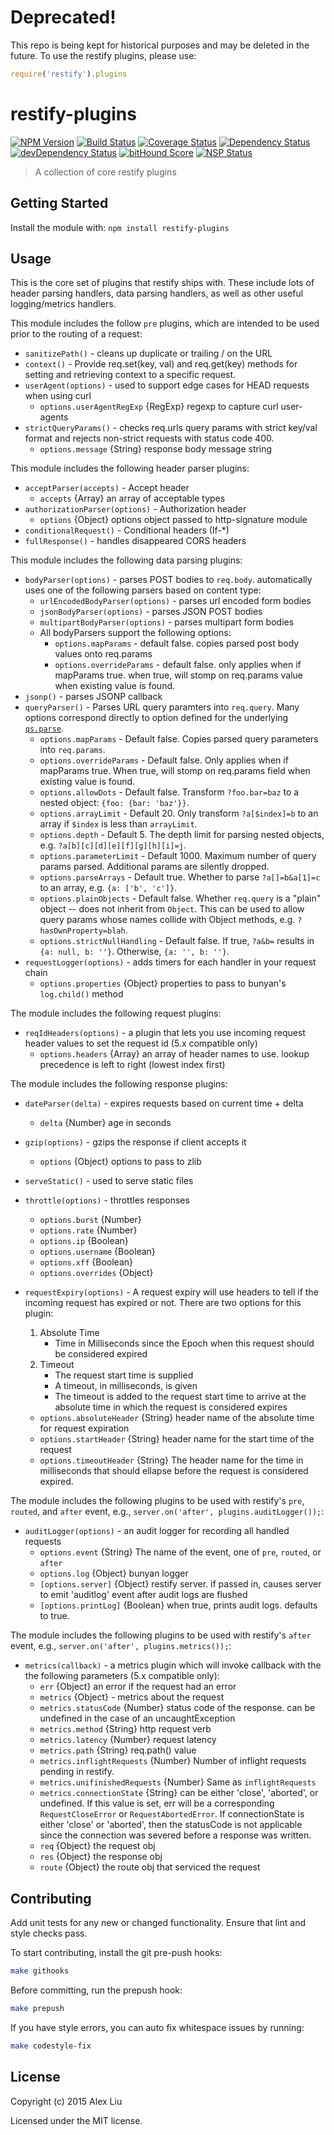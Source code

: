 # Deprecated!

This repo is being kept for historical purposes and may be deleted in the future. To use the restify plugins, please use:

```js
require('restify').plugins
```

# restify-plugins

[![NPM Version](https://img.shields.io/npm/v/restify-plugins.svg)](https://npmjs.org/package/restify-plugins)
[![Build Status](https://travis-ci.org/restify/plugins.svg?branch=master)](https://travis-ci.org/restify/plugins)
[![Coverage Status](https://coveralls.io/repos/restify/plugins/badge.svg?branch=master)](https://coveralls.io/r/restify/plugins?branch=master)
[![Dependency Status](https://david-dm.org/restify/plugins.svg)](https://david-dm.org/restify/plugins)
[![devDependency Status](https://david-dm.org/restify/plugins/dev-status.svg)](https://david-dm.org/restify/plugins#info=devDependencies)
[![bitHound Score](https://www.bithound.io/github/restify/plugins/badges/score.svg)](https://www.bithound.io/github/restify/plugins/master)
[![NSP Status](https://img.shields.io/badge/NSP%20status-no%20vulnerabilities-green.svg)](https://travis-ci.org/restify/plugins)

> A collection of core restify plugins

## Getting Started

Install the module with: `npm install restify-plugins`

## Usage

This is the core set of plugins that restify ships with. These include lots of
header parsing handlers, data parsing handlers, as well as other useful logging/metrics handlers.

This module includes the follow `pre` plugins, which are intended to be used
prior to the routing of a request:

* `sanitizePath()` - cleans up duplicate or trailing / on the URL
* `context()` - Provide req.set(key, val) and req.get(key) methods for setting and retrieving context to a specific request.
* `userAgent(options)` - used to support edge cases for HEAD requests when using curl
  * `options.userAgentRegExp` {RegExp} regexp to capture curl user-agents
* `strictQueryParams()` - checks req.urls query params with strict key/val format and rejects non-strict requests with status code 400.
  * `options.message` {String} response body message string

This module includes the following header parser plugins:

* `acceptParser(accepts)` - Accept header
  * `accepts` {Array} an array of acceptable types
* `authorizationParser(options)` - Authorization header
  * `options` {Object} options object passed to http-signature module
* `conditionalRequest()` - Conditional headers (If-\*)
* `fullResponse()` - handles disappeared CORS headers

This module includes the following data parsing plugins:

* `bodyParser(options)` - parses POST bodies to `req.body`. automatically uses one of the following parsers based on content type:
  * `urlEncodedBodyParser(options)` - parses url encoded form bodies
  * `jsonBodyParser(options)` - parses JSON POST bodies
  * `multipartBodyParser(options)` - parses multipart form bodies
  * All bodyParsers support the following options:
    * `options.mapParams` - default false. copies parsed post body values onto req.params
    * `options.overrideParams` - default false. only applies when if mapParams true. when true, will stomp on req.params value when existing value is found.
* `jsonp()` - parses JSONP callback
* `queryParser()` - Parses URL query paramters into `req.query`. Many options
  correspond directly to option defined for the underlying
  [`qs.parse`](https://github.com/ljharb/qs).
  * `options.mapParams` - Default false. Copies parsed query parameters into
    `req.params`.
  * `options.overrideParams` - Default false. Only applies when if mapParams
    true. When true, will stomp on req.params field when existing value is
    found.
  * `options.allowDots` - Default false. Transform `?foo.bar=baz` to a nested
    object: `{foo: {bar: 'baz'}}`.
  * `options.arrayLimit` - Default 20. Only transform `?a[$index]=b` to an array
    if `$index` is less than `arrayLimit`.
  * `options.depth` - Default 5. The depth limit for parsing nested objects,
    e.g. `?a[b][c][d][e][f][g][h][i]=j`.
  * `options.parameterLimit` - Default 1000. Maximum number of query params
    parsed. Additional params are silently dropped.
  * `options.parseArrays` - Default true. Whether to parse `?a[]=b&a[1]=c` to an
    array, e.g. `{a: ['b', 'c']}`.
  * `options.plainObjects` - Default false. Whether `req.query` is a "plain"
    object -- does not inherit from `Object`. This can be used to allow query
    params whose names collide with Object methods, e.g. `?hasOwnProperty=blah`.
  * `options.strictNullHandling` - Default false. If true, `?a&b=` results in
    `{a: null, b: ''}`. Otherwise, `{a: '', b: ''}`.
* `requestLogger(options)` - adds timers for each handler in your request chain
  * `options.properties` {Object} properties to pass to bunyan's `log.child()` method

The module includes the following request plugins:

* `reqIdHeaders(options)` - a plugin that lets you use incoming request header
  values to set the request id (5.x compatible only)
  * `options.headers` {Array} an array of header names to use. lookup
    precedence is left to right (lowest index first)

The module includes the following response plugins:

* `dateParser(delta)` - expires requests based on current time + delta
  * `delta` {Number} age in seconds
* `gzip(options)` - gzips the response if client accepts it
  * `options` {Object} options to pass to zlib
* `serveStatic()` - used to serve static files
* `throttle(options)` - throttles responses
  * `options.burst` {Number}
  * `options.rate` {Number}
  * `options.ip` {Boolean}
  * `options.username` {Boolean}
  * `options.xff` {Boolean}
  * `options.overrides` {Object}
* `requestExpiry(options)` - A request expiry will use headers to tell if the incoming request has expired or not. There are two options for this plugin:
  1. Absolute Time
     * Time in Milliseconds since the Epoch when this request should be
       considered expired
  2. Timeout
     * The request start time is supplied
     * A timeout, in milliseconds, is given
     * The timeout is added to the request start time to arrive at the
       absolute time in which the request is considered expires

  * `options.absoluteHeader` {String} header name of the absolute time for request expiration
  * `options.startHeader` {String} header name for the start time of the request
  * `options.timeoutHeader` {String}  The header name for the time in milliseconds that should ellapse before the request is considered expired.

The module includes the following plugins to be used with restify's `pre`, `routed`, and `after`
event, e.g., `server.on('after', plugins.auditLogger());`:

* `auditLogger(options)` - an audit logger for recording all handled requests
  * `options.event` {String} The name of the event, one of `pre`, `routed`, or `after`
  * `options.log` {Object} bunyan logger
  * `[options.server]` {Object} restify server. if passed in, causes server to
     emit 'auditlog' event after audit logs are flushed
  * `[options.printLog]` {Boolean} when true, prints audit logs. defaults to true.

The module includes the following plugins to be used with restify's `after`
event, e.g., `server.on('after', plugins.metrics());`:
* `metrics(callback)` - a metrics plugin which will invoke callback with the
  the following parameters (5.x compatible only):
  * `err` {Object} an error if the request had an error
  * `metrics` {Object} - metrics about the request
  * `metrics.statusCode` {Number} status code of the response. can be undefined
    in the case of an uncaughtException
  * `metrics.method` {String} http request verb
  * `metrics.latency` {Number} request latency
  * `metrics.path` {String} req.path() value
  * `metrics.inflightRequests` {Number} Number of inflight requests pending in restify.
  * `metrics.unifinishedRequests` {Number} Same as `inflightRequests`
  * `metrics.connectionState` {String} can be either 'close', 'aborted', or
    undefined. If this value is set, err will be a corresponding
    `RequestCloseError` or `RequestAbortedError`. If connectionState is either
    'close' or 'aborted', then the statusCode is not applicable since the
    connection was severed before a response was written.
  * `req` {Object} the request obj
  * `res` {Object} the response obj
  * `route` {Object} the route obj that serviced the request


## Contributing

Add unit tests for any new or changed functionality. Ensure that lint and style
checks pass.

To start contributing, install the git pre-push hooks:

```sh
make githooks
```

Before committing, run the prepush hook:

```sh
make prepush
```

If you have style errors, you can auto fix whitespace issues by running:

```sh
make codestyle-fix
```

## License

Copyright (c) 2015 Alex Liu

Licensed under the MIT license.
